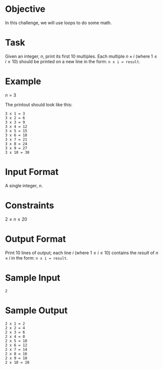# Objective

In this challenge, we will use loops to do some math. 

# Task

Given an integer, $n$, print its first 10 multiples. Each multiple $n \times i$ (where $1 \leq i \leq 10$) should be printed on a new line in the form: `n x i = result`.

# Example

$n = 3$

The printout should look like this:

```
3 x 1 = 3
3 x 2 = 6
3 x 3 = 9
3 x 4 = 12
3 x 5 = 15
3 x 6 = 18
3 x 7 = 21
3 x 8 = 24
3 x 9 = 27
3 x 10 = 30
```

# Input Format

A single integer, $n$.

# Constraints

$2 \leq n \leq 20$

# Output Format

Print 10 lines of output; each line $i$ (where $1 \leq i \leq 10$) contains the $result$ of $n \times i$ in the form: `n x i = result`.

# Sample Input

```
2
```

# Sample Output

```
2 x 1 = 2
2 x 2 = 4
2 x 3 = 6
2 x 4 = 8
2 x 5 = 10
2 x 6 = 12
2 x 7 = 14
2 x 8 = 16
2 x 9 = 18
2 x 10 = 20
```
